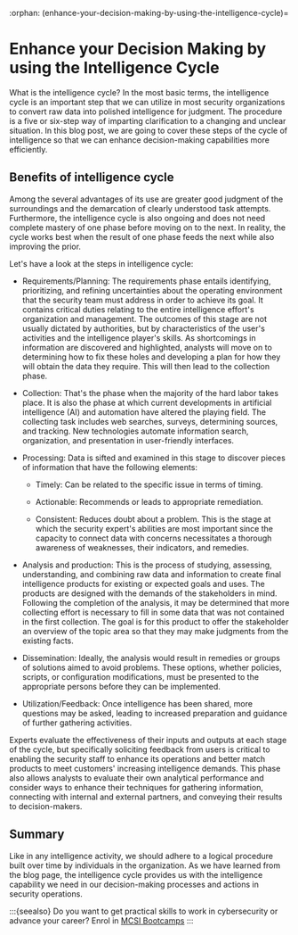 :orphan:
(enhance-your-decision-making-by-using-the-intelligence-cycle)=
# Enhance your Decision Making by using the Intelligence Cycle
 
What is the intelligence cycle? In the most basic terms, the intelligence cycle is an important step that we can utilize in most security organizations to convert raw data into polished intelligence for judgment. The procedure is a five or six-step way of imparting clarification to a changing and unclear situation. In this blog post, we are going to cover these steps of the cycle of intelligence so that we can enhance decision-making capabilities more efficiently.

## Benefits of intelligence cycle

Among the several advantages of its use are greater good judgment of the surroundings and the demarcation of clearly understood task attempts. Furthermore, the intelligence cycle is also ongoing and does not need complete mastery of one phase before moving on to the next. In reality, the cycle works best when the result of one phase feeds the next while also improving the prior.

Let's have a look at the steps in intelligence cycle:

- Requirements/Planning: The requirements phase entails identifying, prioritizing, and refining uncertainties about the operating environment that the security team must address in order to achieve its goal. It contains critical duties relating to the entire intelligence effort's organization and management.
  The outcomes of this stage are not usually dictated by authorities, but by characteristics of the user's activities and the intelligence player's skills. As shortcomings in information are discovered and highlighted, analysts will move on to determining how to fix these holes and developing a plan for how they will obtain the data they require. This will then lead to the collection phase.

- Collection: That's the phase when the majority of the hard labor takes place. It is also the phase at which current developments in artificial intelligence (AI) and automation have altered the playing field.
  The collecting task includes web searches, surveys, determining sources, and tracking. New technologies automate information search, organization, and presentation in user-friendly interfaces.

- Processing: Data is sifted and examined in this stage to discover pieces of information that have the following elements:

  - Timely: Can be related to the specific issue in terms of timing.

  - Actionable: Recommends or leads to appropriate remediation.

  - Consistent: Reduces doubt about a problem. This is the stage at which the security expert's abilities are most important since the capacity to connect data with concerns necessitates a thorough awareness of weaknesses, their indicators, and remedies.

- Analysis and production: This is the process of studying, assessing, understanding, and combining raw data and information to create final intelligence products for existing or expected goals and uses. The products are designed with the demands of the stakeholders in mind. Following the completion of the analysis, it may be determined that more collecting effort is necessary to fill in some data that was not contained in the first collection. The goal is for this product to offer the stakeholder an overview of the topic area so that they may make judgments from the existing facts.

- Dissemination: Ideally, the analysis would result in remedies or groups of solutions aimed to avoid problems. These options, whether policies, scripts, or configuration modifications, must be presented to the appropriate persons before they can be implemented.

- Utilization/Feedback: Once intelligence has been shared, more questions may be asked, leading to increased preparation and guidance of further gathering activities.

Experts evaluate the effectiveness of their inputs and outputs at each stage of the cycle, but specifically soliciting feedback from users is critical to enabling the security staff to enhance its operations and better match products to meet customers' increasing intelligence demands. This phase also allows analysts to evaluate their own analytical performance and consider ways to enhance their techniques for gathering information, connecting with internal and external partners, and conveying their results to decision-makers.

## Summary

Like in any intelligence activity, we should adhere to a logical procedure built over time by individuals in the organization. As we have learned from the blog page, the intelligence cycle provides us with the intelligence capability we need in our decision-making processes and actions in security operations.

:::{seealso}
Do you want to get practical skills to work in cybersecurity or advance your career? Enrol in [MCSI Bootcamps](https://www.mosse-institute.com/bootcamps.html)
:::